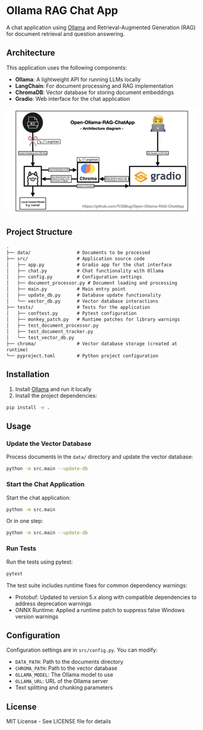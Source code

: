 # Ollama RAG Chat App

A chat application using [Ollama](https://ollama.ai/) and Retrieval-Augmented Generation (RAG) for document retrieval and question answering.

## Architecture

This application uses the following components:

- **Ollama**: A lightweight API for running LLMs locally
- **LangChain**: For document processing and RAG implementation
- **ChromaDB**: Vector database for storing document embeddings
- **Gradio**: Web interface for the chat application

![RAG Architecture](RAG-Architecture.png)

## Project Structure

```
.
├── data/                 # Documents to be processed
├── src/                  # Application source code
│   ├── app.py            # Gradio app for the chat interface
│   ├── chat.py           # Chat functionality with Ollama
│   ├── config.py         # Configuration settings
│   ├── document_processor.py # Document loading and processing
│   ├── main.py           # Main entry point
│   ├── update_db.py      # Database update functionality
│   └── vector_db.py      # Vector database interactions
├── tests/                # Tests for the application
│   ├── conftest.py       # Pytest configuration
│   ├── monkey_patch.py   # Runtime patches for library warnings
│   ├── test_document_processor.py
│   ├── test_document_tracker.py
│   └── test_vector_db.py
├── chroma/               # Vector database storage (created at runtime)
└── pyproject.toml        # Python project configuration
```

## Installation

1. Install [Ollama](https://ollama.ai/) and run it locally
2. Install the project dependencies:

```bash
pip install -e .
```

## Usage

### Update the Vector Database

Process documents in the `data/` directory and update the vector database:

```bash
python -m src.main --update-db
```

### Start the Chat Application

Start the chat application:

```bash
python -m src.main
```

Or in one step:

```bash
python -m src.main --update-db
```

### Run Tests

Run the tests using pytest:

```bash
pytest
```

The test suite includes runtime fixes for common dependency warnings:
- Protobuf: Updated to version 5.x along with compatible dependencies to address deprecation warnings
- ONNX Runtime: Applied a runtime patch to suppress false Windows version warnings

## Configuration

Configuration settings are in `src/config.py`. You can modify:

- `DATA_PATH`: Path to the documents directory
- `CHROMA_PATH`: Path to the vector database
- `OLLAMA_MODEL`: The Ollama model to use
- `OLLAMA_URL`: URL of the Ollama server
- Text splitting and chunking parameters

## License

MIT License - See LICENSE file for details